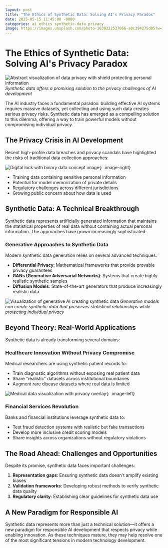 ```yaml
---
layout: post
title: "The Ethics of Synthetic Data: Solving AI's Privacy Paradox"
date: 2025-05-15 11:45:00 -0000
categories: ai ethics synthetic-data privacy
image: https://images.unsplash.com/photo-1639322537066-a0c394275d05?w=1200&h=600&crop=entropy&fit=crop
---
```


# The Ethics of Synthetic Data: Solving AI's Privacy Paradox

![Abstract visualization of data privacy with shield protecting personal information](https://images.unsplash.com/photo-1639322537066-a0c394275d05?w=1200&h=600&crop=entropy&fit=crop)
*Synthetic data offers a promising solution to the privacy challenges of AI development*

The AI industry faces a fundamental paradox: building effective AI systems requires massive datasets, yet collecting and using such data creates serious privacy risks. Synthetic data has emerged as a compelling solution to this dilemma, offering a way to train powerful models without compromising individual privacy.

## The Privacy Crisis in AI Development

Recent high-profile data breaches and privacy scandals have highlighted the risks of traditional data collection approaches:

![Digital lock with binary data concept image](https://images.unsplash.com/photo-1526374965328-7f61d4dc18c5?w=800&h=500&crop=entropy&fit=crop){: .image-right}

- Training data containing sensitive personal information
- Potential for model memorization of private details
- Regulatory challenges across different jurisdictions
- Growing public concern about how data is used

## Synthetic Data: A Technical Breakthrough

Synthetic data represents artificially generated information that maintains the statistical properties of real data without containing actual personal information. The approaches have grown increasingly sophisticated:

### Generative Approaches to Synthetic Data

Modern synthetic data generation relies on several advanced techniques:

- **Differential Privacy**: Mathematical frameworks that provide provable privacy guarantees
- **GANs (Generative Adversarial Networks)**: Systems that create highly realistic synthetic samples
- **Diffusion Models**: State-of-the-art generators that produce increasingly realistic data

![Visualization of generative AI creating synthetic data](https://images.unsplash.com/photo-1620712943543-bcc4688e7485?w=800&h=500&crop=entropy&fit=crop)
*Generative models can create synthetic data that preserves statistical relationships while protecting individual privacy*

## Beyond Theory: Real-World Applications

Synthetic data is already transforming several domains:

### Healthcare Innovation Without Privacy Compromise

Medical researchers are using synthetic patient records to:
- Train diagnostic algorithms without exposing real patient data
- Share "realistic" datasets across institutional boundaries
- Augment rare disease datasets where real data is limited

![Medical data visualization with privacy overlay](https://images.unsplash.com/photo-1576091160550-2173dba999ef?w=800&h=500&crop=entropy&fit=crop){: .image-left}

### Financial Services Revolution

Banks and financial institutions leverage synthetic data to:
- Test fraud detection systems with realistic but fake transactions
- Develop more inclusive credit scoring models
- Share insights across organizations without regulatory violations

## The Road Ahead: Challenges and Opportunities

Despite its promise, synthetic data faces important challenges:

1. **Representation gaps**: Ensuring synthetic data doesn't amplify existing biases
2. **Validation frameworks**: Developing robust methods to verify synthetic data quality
3. **Regulatory clarity**: Establishing clear guidelines for synthetic data use

## A New Paradigm for Responsible AI

Synthetic data represents more than just a technical solution—it offers a new paradigm for responsible AI development that respects privacy while enabling innovation. As these techniques mature, they may help resolve one of the most significant tensions in modern technology development.
